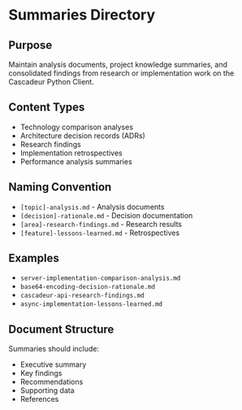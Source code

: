 # Summaries Directory

## Purpose
Maintain analysis documents, project knowledge summaries, and consolidated findings from research or implementation work on the Cascadeur Python Client.

## Content Types
- Technology comparison analyses
- Architecture decision records (ADRs)
- Research findings
- Implementation retrospectives
- Performance analysis summaries

## Naming Convention
- `[topic]-analysis.md` - Analysis documents
- `[decision]-rationale.md` - Decision documentation
- `[area]-research-findings.md` - Research results
- `[feature]-lessons-learned.md` - Retrospectives

## Examples
- `server-implementation-comparison-analysis.md`
- `base64-encoding-decision-rationale.md`
- `cascadeur-api-research-findings.md`
- `async-implementation-lessons-learned.md`

## Document Structure
Summaries should include:
- Executive summary
- Key findings
- Recommendations
- Supporting data
- References